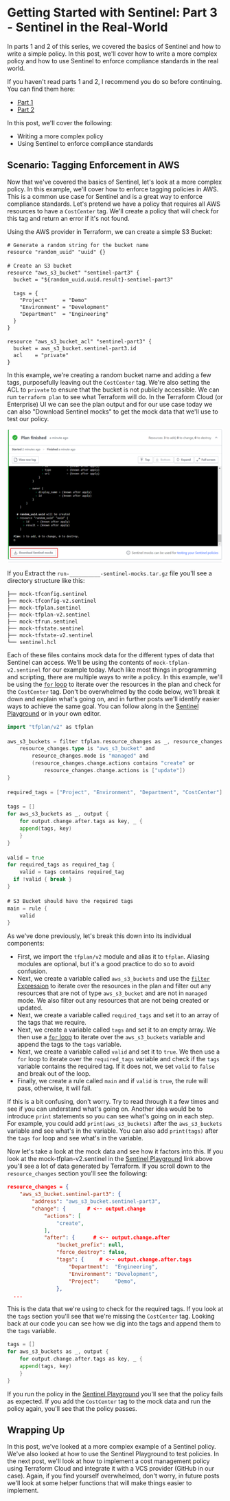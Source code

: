 # Getting Started with Sentinel: Part 3 - Sentinel in the Real-World

In parts 1 and 2 of this series, we covered the basics of Sentinel and how to write a simple policy. In this post, we'll cover how to write a more complex policy and how to use Sentinel to enforce compliance standards in the real world.

If you haven't read parts 1 and 2, I recommend you do so before continuing. You can find them here:

- [Part 1]()
- [Part 2]()

In this post, we'll cover the following:

- Writing a more complex policy
- Using Sentinel to enforce compliance standards

## Scenario: Tagging Enforcement in AWS

Now that we've covered the basics of Sentinel, let's look at a more complex policy. In this example, we'll cover how to enforce tagging policies in AWS. This is a common use case for Sentinel and is a great way to enforce compliance standards. Let's pretend we have a policy that requires all AWS resources to have a `CostCenter` tag. We'll create a policy that will check for this tag and return an error if it's not found.

Using the AWS provider in Terraform, we can create a simple S3 Bucket:

```hcl
# Generate a random string for the bucket name
resource "random_uuid" "uuid" {}

# Create an S3 bucket
resource "aws_s3_bucket" "sentinel-part3" {
  bucket = "${random_uuid.uuid.result}-sentinel-part3"

  tags = {
    "Project"     = "Demo"
    "Environment" = "Development"
    "Department"  = "Engineering"
  }
}

resource "aws_s3_bucket_acl" "sentinel-part3" {
  bucket = aws_s3_bucket.sentinel-part3.id
  acl    = "private"
}
```

In this example, we're creating a random bucket name and adding a few tags, purposefully leaving out the `CostCenter` tag. We're also setting the ACL to `private` to ensure that the bucket is not publicly accessible. We can run `terraform plan` to see what Terraform will do. In the Terraform Cloud (or Enterprise) UI we can see the plan output and for our use case today we can also "Download Sentinel mocks" to get the mock data that we'll use to test our policy.

![Download Sentinel mocks][mocks]

If you Extract the `run-__________-sentinel-mocks.tar.gz` file you'll see a directory structure like this:

```text
├── mock-tfconfig.sentinel
├── mock-tfconfig-v2.sentinel
├── mock-tfplan.sentinel
├── mock-tfplan-v2.sentinel
├── mock-tfrun.sentinel
├── mock-tfstate.sentinel
├── mock-tfstate-v2.sentinel
└── sentinel.hcl
```

Each of these files contains mock data for the different types of data that Sentinel can access. We'll be using the contents of `mock-tfplan-v2.sentinel` for our example today. Much like most things in programming and scripting, there are multiple ways to write a policy. In this example, we'll be using the [`for` loop](https://docs.hashicorp.com/sentinel/language/loops) to iterate over the resources in the plan and check for the `CostCenter` tag. Don't be overwhelmed by the code below, we'll break it down and explain what's going on, and in further posts we'll identify easier ways to achieve the same goal. You can follow along in the [Sentinel Playground](https://play.sentinelproject.io/p/bb4encDTnN_E) or in your own editor.

```go
import "tfplan/v2" as tfplan

aws_s3_buckets = filter tfplan.resource_changes as _, resource_changes {
    resource_changes.type is "aws_s3_bucket" and
        resource_changes.mode is "managed" and
        (resource_changes.change.actions contains "create" or
            resource_changes.change.actions is ["update"])
}

required_tags = ["Project", "Environment", "Department", "CostCenter"]

tags = []
for aws_s3_buckets as _, output {
	for output.change.after.tags as key, _ {
  	append(tags, key)
	}
}

valid = true
for required_tags as required_tag {
	valid = tags contains required_tag
  if !valid { break }
}

# S3 Bucket should have the required tags
main = rule {
	valid
}
```

As we've done previously, let's break this down into its individual components:

- First, we import the `tfplan/v2` module and alias it to `tfplan`. Aliasing modules are optional, but it's a good practice to do so to avoid confusion.
- Next, we create a variable called `aws_s3_buckets` and use the [`filter` Expression](https://docs.hashicorp.com/sentinel/language/collection-operations) to iterate over the resources in the plan and filter out any resources that are not of type `aws_s3_bucket` and are not in `managed` mode. We also filter out any resources that are not being created or updated.
- Next, we create a variable called `required_tags` and set it to an array of the tags that we require.
- Next, we create a variable called `tags` and set it to an empty array. We then use a [`for` loop](https://docs.hashicorp.com/sentinel/language/loops) to iterate over the `aws_s3_buckets` variable and append the tags to the `tags` variable.
- Next, we create a variable called `valid` and set it to `true`. We then use a `for` loop to iterate over the `required_tags` variable and check if the `tags` variable contains the required tag. If it does not, we set `valid` to `false` and break out of the loop.
- Finally, we create a rule called `main` and if `valid` is `true`, the rule will pass, otherwise, it will fail.

If this is a bit confusing, don't worry. Try to read through it a few times and see if you can understand what's going on. Another idea would be to introduce `print` statements so you can see what's going on in each step. For example, you could add `print(aws_s3_buckets)` after the `aws_s3_buckets` variable and see what's in the variable. You can also add `print(tags)` after the `tags` `for` loop and see what's in the variable.

Now let's take a look at the mock data and see how it factors into this. If you look at the mock-tfplan-v2.sentinel in the [Sentinel Playground](https://play.sentinelproject.io/p/bb4encDTnN_E) link above you'll see a lot of data generated by Terraform. If you scroll down to the `resource_changes` section you'll see the following:

```json
resource_changes = {
	"aws_s3_bucket.sentinel-part3": {
		"address": "aws_s3_bucket.sentinel-part3",
		"change": {       # <-- output.change
			"actions": [
				"create",
			],
			"after": {      # <-- output.change.after
				"bucket_prefix": null,
				"force_destroy": false,
				"tags": {     # <-- output.change.after.tags
					"Department":  "Engineering",
					"Environment": "Development",
					"Project":     "Demo",
				},
  ...
```

This is the data that we're using to check for the required tags. If you look at the `tags` section you'll see that we're missing the `CostCenter` tag. Looking back at our code you can see how we dig into the tags and append them to the `tags` variable.

```go
tags = []
for aws_s3_buckets as _, output {
	for output.change.after.tags as key, _ {
  	append(tags, key)
	}
}
```

If you run the policy in the [Sentinel Playground](https://play.sentinelproject.io/p/bb4encDTnN_E) you'll see that the policy fails as expected. If you add the `CostCenter` tag to the mock data and run the policy again, you'll see that the policy passes.

## Wrapping Up

In this post, we've looked at a more complex example of a Sentinel policy. We've also looked at how to use the Sentinel Playground to test policies. In the next post, we'll look at how to implement a cost management policy using Terraform Cloud and integrate it with a VCS provider (GitHub in our case). Again, if you find yourself overwhelmed, don't worry, in future posts we'll look at some helper functions that will make things easier to implement.

[mocks]: ./assets/part3-mocks.png
